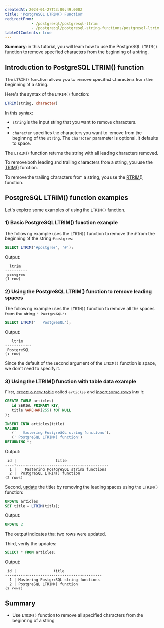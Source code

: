 ```yaml
---
createdAt: 2024-01-27T13:00:49.000Z
title: 'PostgreSQL LTRIM() Function'
redirectFrom:
            - /postgresql/postgresql-ltrim 
            - /postgresql/postgresql-string-functions/postgresql-ltrim
tableOfContents: true
---
```



**Summary**: in this tutorial, you will learn how to use the PostgreSQL `LTRIM()` function to remove specified characters from the beginning of a string.

## Introduction to PostgreSQL LTRIM() function

The `LTRIM()` function allows you to remove specified characters from the beginning of a string.

Here's the syntax of the `LTRIM()` function:

```sql
LTRIM(string, character)
```

In this syntax:

- `string` is the input string that you want to remove characters.
-
- `character` specifies the characters you want to remove from the beginning of the `string`. The `character` parameter is optional. It defaults to space.

The `LTRIM()` function returns the string with all leading characters removed.

To remove both leading and trailing characters from a string, you use the [TRIM()](/postgresql/postgresql-string-functions/postgresql-trim-function) function.

To remove the trailing characters from a string, you use the [RTRIM()](/postgresql/postgresql-string-functions/postgresql-rtrim) function.

## PostgreSQL LTRIM() function examples

Let's explore some examples of using the `LTRIM()` function.

### 1) Basic PostgreSQL LTRIM() function example

The following example uses the `LTRIM()` function to remove the `#` from the beginning of the string `#postgres`:

```sql
SELECT LTRIM('#postgres', '#');
```

Output:

```
  ltrim
----------
 postgres
(1 row)
```

### 2) Using the PostgreSQL LTRIM() function to remove leading spaces

The following example uses the `LTRIM()` function to remove all the spaces from the string `' PostgreSQL'`:

```sql
SELECT LTRIM('   PostgreSQL');
```

Output:

```
   ltrim
------------
 PostgreSQL
(1 row)
```

Since the default of the second argument of the `LTRIM()` function is space, we don't need to specify it.

### 3) Using the LTRIM() function with table data example

First, [create a new table](/postgresql/postgresql-create-table) called `articles` and [insert some rows](/postgresql/postgresql-tutorial/postgresql-insert-multiple-rows) into it:

```sql
CREATE TABLE articles(
   id SERIAL PRIMARY KEY,
   title VARCHAR(255) NOT NULL
);

INSERT INTO articles(title)
VALUES
   ('   Mastering PostgreSQL string functions'),
   (' PostgreSQL LTRIM() function')
RETURNING *;
```

Output:

```
 id |                  title
----+------------------------------------------
  1 |    Mastering PostgreSQL string functions
  2 |  PostgreSQL LTRIM() function
(2 rows)
```

Second, [update](/postgresql/postgresql-update) the titles by removing the leading spaces using the `LTRIM()` function:

```sql
UPDATE articles
SET title = LTRIM(title);
```

Output:

```sql
UPDATE 2
```

The output indicates that two rows were updated.

Third, verify the updates:

```sql
SELECT * FROM articles;
```

Output:

```
 id |                 title
----+---------------------------------------
  1 | Mastering PostgreSQL string functions
  2 | PostgreSQL LTRIM() function
(2 rows)
```

## Summary

- Use `LTRIM()` function to remove all specified characters from the beginning of a string.
